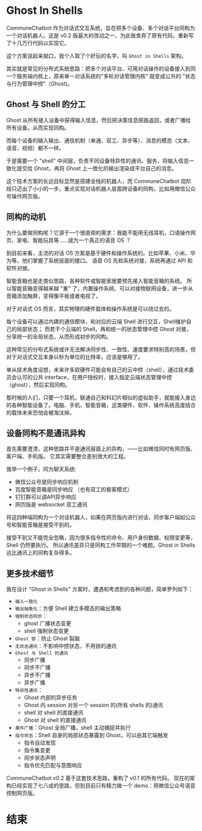 # Ghost In Shells

[//]: # (@stageName ghost_in_shells)
[//]: # (@stageDesc 多个设备同构为一个机器人)

CommuneChatbot 作为对话式交互系统，旨在把多个设备、多个对话平台同构为一个对话机器人。这是 v0.2 版最大的改动之一，为此我舍弃了原有代码，重新写了十几万行代码以实现它。

[//]: # (@info)

这个方案说起来拗口，我个人取了个好玩的名字，叫 ```Ghost in Shells``` 架构。

[//]: # (@info)

其实就是常见的分布式系统思路：把多个对话平台、可用对话操作的设备接入到同一个服务端内核上，原来单一对话系统的"多轮对话管理内核" 就变成公共的 "状态与行为管理中控"（Ghost)。

[//]: # (@askChoose)
[//]: # (@routeToRelation children)

## Ghost 与 Shell 的分工

[//]: # (@stageName usages_of_ghost_or_shell)

Ghost 从所有接入设备中获得输入信息，然后把决策信息原路返回，或者广播给所有设备。从而实现同构。

[//]: # (@info)

而每个设备的输入输出、通信机制（单通、双工、异步等）、消息的模态（文本、语音、视频）都不一样。

[//]: # (@info)

于是需要一个 "shell" 中间层，负责不同设备特异性的通讯、服务，将输入信息一致化提交给 Ghost，再将 Ghost 上一致化的输出渲染成平台自己的消息。

[//]: # (@info)

这个技术方案的长远目标显然是搭建全栈的机器人，而 CommuneChatbot 现阶段只迈出了小小的一步，重点实现对话机器人层面跨设备的同构，比如用微信公众号操作网页版。


[//]: # (@askChoose)
[//]: # (@routeToRelation brothers)
[//]: # (@routeToRelation parent b|返回)

## 同构的动机

[//]: # (@stageName ghost_in_shells_activatioin)

为什么要做同构呢？它源于一个很直观的需求：我能不能用无线耳机，口语操作网页、家电、智能玩具等……成为一个真正的语音 OS ？

[//]: # (@info)

到目前来看，主流的对话 OS 方案是基于硬件和操作系统的。比如苹果、小米、华为等，他们掌握了系统层面的接口。
语音 OS 先和系统对接，系统再通过 API 和软件对接。

[//]: # (@info)

智能音箱也是走类似思路，各种软件或智能家居要预先接入智能音箱的系统。
所以智能音箱变得越来越 "重" 了，内置操作系统、可以对接物联网设备，进一步从音箱添加触屏，变得像平板或者电视了。

[//]: # (@break)

对于对话式 OS 而言，其实物理的硬件载体和操作系统是可以绕过去的。

[//]: # (@info)

每个设备可以通过内建的通信模块，和对应的云端 Shell 进行交互，Shell维护自己的局部状态；
而若干个云端的 Shell，再和统一的状态管理中控 Ghost 对接，分享统一的全局状态，从而形成初步的同构。

[//]: # (@break)

这种常见的分布式系统或许无法解决同步性、一致性、速度要求特别高的场景。但对于对话式交互本身以秒为单位的比特率，应该是够用了。

[//]: # (@break)

单从技术角度设想，未来许多软硬件可能会有自己的云中控（shell），通过技术委员会认可的公共 interface，在用户授权时，接入指定云端状态管理中控（ghost），然后实现同构。

[//]: # (@info)

那时候的人们，只要一个耳机，联通自己和科幻片相似的虚拟助手，就能接入身边的各种智能设备了。电脑、手机、智能音箱，这类硬件、软件、操作系统高度结合的载体未来恐怕会被淘汰掉。


[//]: # (@askChoose)
[//]: # (@routeToRelation brothers)
[//]: # (@routeToRelation parent b|返回)


## 设备同构不是通讯异构

[//]: # (@stageName not_just_communication)

首先需要澄清，这种思路并不是通讯层面上的异构，——比如微信同时有网页版、客户端、手机版。
它其实需要整合差别很大的工程。

[//]: # (@info)

我举一个例子，同为聊天系统:

- 微信公众号是同步响应机制
- 百度智能音箱是同步响应 （也有双工的极客模式）
- 钉钉群可以调API异步响应
- 网页版是 websocket 双工通讯

[//]: # (@info)

将这四种端同构为一个对话机器人，如果在网页版内进行对话，同步客户端如公众号和智能音箱是接受不到的。

[//]: # (@info)

接受不到又不能完全忽略，因为很多指令性的命令、用户身份数据、权限变更等， Shell 仍然要执行。
所以通讯差异只是同构工作早期的一个难题。Ghost in Shells 远比通讯上的同构复杂得多。


[//]: # (@askChoose)
[//]: # (@routeToRelation brothers)
[//]: # (@routeToRelation parent b|返回)


## 更多技术细节

[//]: # (@stageName ghost_in_shells_implements)

我在设计 "Ghost in Shells" 方案时，遭遇和考虑到的各种问题，简单罗列如下：

- ```输入一致化```
- ```输出抽象化```：方便 Shell 建立多模态的输出策略
- ```强制状态同步```：
    - ghost 广播状态变更
    - shell 强制状态变更
- ```Ghost 锁```：防止 Ghost 裂脑
- ```无状态通讯```：不影响中控状态，不用锁的通讯
- ```Ghost 与 Shell 的通讯```
    - 同步广播
    - 同步不广播
    - 异步不广播
    - 异步广播
- ```特异性通讯```：
    - Ghost 内部的异步任务
    - Ghost 内 session 对另一个 session 的(所有 shells 的)通讯
    - shell 对 shell 的直接通讯
    - Ghost 对 shell 的直接通讯
- ```事件广播```：Ghost 全局广播，shell 主动捕捉并执行
- ```指令状态```：Shell 自身的局部状态暴露到 Ghost，可以由其它端触发
    - 指令自动发现
    - 指令集变更
    - 同步状态声明
    - 指令优先匹配与意图响应

[//]: # (@info)

CommuneChatbot v0.2 基于这套技术思路，重构了 v0.1 的所有代码。
现在的架构已经实现了七八成的思路，但到目前只有精力做一个 demo：用微信公众号语音控制网页版。

[//]: # (@askChoose)
[//]: # (@routeToRelation parent b|返回)
[//]: # (@routeToStage ending)


# 结束

[//]: # (@stageName ending)
[//]: # (@goFulfill)

